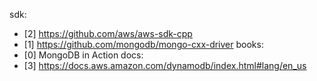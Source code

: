 
sdk:
- [2] https://github.com/aws/aws-sdk-cpp
- [1] https://github.com/mongodb/mongo-cxx-driver
books:
- [0] MongoDB in Action
docs:
- [3] https://docs.aws.amazon.com/dynamodb/index.html#lang/en_us
